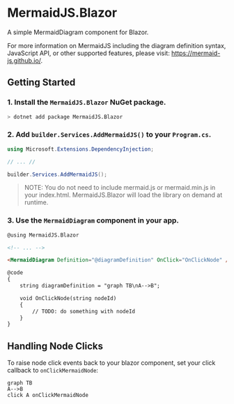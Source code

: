 # MermaidJS.Blazor

A simple MermaidDiagram component for Blazor.

For more information on MermaidJS including the diagram definition syntax, JavaScript API, or other supported features, please visit: https://mermaid-js.github.io/.

## Getting Started

### 1. Install the `MermaidJS.Blazor` NuGet package.

```bash
> dotnet add package MermaidJS.Blazor
```

### 2. Add `builder.Services.AddMermaidJS()` to your `Program.cs`.

```csharp
using Microsoft.Extensions.DependencyInjection;

// ... //

builder.Services.AddMermaidJS();
```
> NOTE: You do not need to include mermaid.js or mermaid.min.js in your index.html. MermaidJS.Blazor will load the library on demand at runtime.

### 3. Use the `MermaidDiagram` component in your app.

```html
@using MermaidJS.Blazor

<!-- ... -->

<MermaidDiagram Definition="@diagramDefinition" OnClick="OnClickNode" />

@code
{
    string diagramDefinition = "graph TB\nA-->B";

    void OnClickNode(string nodeId)
    {
        // TODO: do something with nodeId
    }
}
```

## Handling Node Clicks

To raise node click events back to your blazor component, set your click callback to `onClickMermaidNode`:

```mermaid
graph TB
A-->B
click A onClickMermaidNode
```
